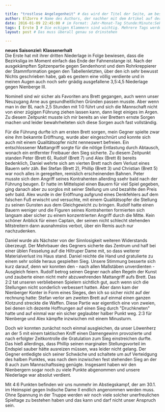```yaml
---

title: "trostlose Angelegenheit" # das wird der Titel der Seite, am besten in Anführungszeichen (z.B. wenn er Sonderzeichen enthält)
author: ElZorro # Name des Authors, der nachher mit dem Artikel auf der Seite angezeigt wird; das ist unabhängig vom github-Benutzernamen
date: 2016-01-09 22:45:00 # im Format: Jahr-Monat-Tag Stunde:Minute:Sekunde, die Uhrzeit ist optional
tags: [ Erste ] # Die eckigen Klammern sind wichtig. Mehrere Tags werden durch Kommas separiert
layout: post # Das muss überall genau so drinstehen

---
```

**neues Saisonziel: Klassenerhalt**  
Die Erste hat mit ihrer dritten Niederlage in Folge bewiesen, dass die Bezirksliga im Moment einfach das Ende der Fahnenstange ist. Nach der ausgekämpften Spitzenpartie gegen Sendenhorst und dem Rohrkreppierer der Stammformation gegen den Tabellenletzten, über den ich sehr bewusst Nichts geschrieben habe, gab es gestern eine völlig verdiente und in meinen Augen auch noch sehr gnädig ausgefallene 3,5:4,5 Niederlage gegen Nienberge III.
<!-- continue -->
Nominell sind wir sicher als Favoriten ans Brett gegangen, auch wenn unser Neuzugang Arne aus gesundheitlichen Gründen passen musste. Aber wenn man in der BL nach 2,5 Stunden mit 1:0 führt und sich die Mannschaft nicht von einer zügigen Führung ziehen lassen kann, dann liegt einiges im Argen. Zu diesem Zeitpunkt musste ich mir bereits an vier Brettern ernste Sorgen machen und leider bewahrheiteten sich diese Sorgen auch fast vollständig.

Für die Führung durfte ich am ersten Brett sorgen, mein Gegner spielte zwar eine ihm bekannte Eröffnung, wurde aber eingeschnürt und konnte sich auch mit einem Qualitätsopfer nicht nenneswert befreien. Ein entschlossener Mattangriff sorgte für die nötige Entlastung durch Abtausch, wonach ein entfernter Freibauer den Sieg sicherte. Zu diesem Zeitpunkt standen Peter (Brett 6), Rudolf (Brett 7) und Alex (Brett 8) bereits bedenklich, Daniel wehrte sich am vierten Brett nach dem Verlust eines Bauern sehr zäh. Bei Stefan (Brett 2), Phillip (Brett 3) und Christian (Brett 5) war noch alles in geregelten, remislich erscheinenden Bahnen. Peter musste sich dem Angriff seines Kontrahenten allerding ssehr bald nach der Führung beugen. Er hatte im Mittelspiel einen Bauern für viel Spiel gegeben, ging danach aber zu sorglos mit seiner Stellung um und bezahlte den Preis sehr bald. Alex wurde in der Eröffnung aufgrund eines Denkfehlers auf dem falschen Fuß erwischt und versuchte, mit einem Qualitätsopfer die Stellung zu seinen Gunsten aus dem Gleichgewicht zu bringen. Rudolf hatte einen Bauern weniger und die Figuren seines Kontrahenten formierten sich langsam aber sicher zu einem konzentrierten Angriff durch die Mitte. Kein schöner Anblick für einen Captain, der seinen nicht schlecht stehenden Mitstreitern dann ausnahmslos verbot, über ein Remis auch nur nachzudenken.  

  Daniel wurde als Nächster von der Sinnlosigkeit weiteren Widerstands überzeugt. Der Mehrbauer des Gegners sicherte das Zentrum und half bei einer üblen Fesselung auf die Hiltruper Dame mit, so dass weiterer Materialverlust ins Haus stand. Daniel reichte die Hand und gratulierte zu einem sehr solide heraus gespielten Sieg. Unsere Stimmung besserte sich kurz darauf, denn wir konnten den - nach allen Maßstäben unverdienten - Ausgleich feiern. Rudolf betrog seinen Gegner nach allen Regeln der Kunst und zauberte einen nicht mehr abzuwehrenden Mattangriff aufs Brett. Das 2:2 tat unseren verbliebenen Spielern sichtlich gut, auch wenn sich die Stellungen nicht sonderlich verbessert hatten. Aber dann kam der Nienberger Konter in Form eines Sieges, den ich so sicher nicht auf der rechnung hatte: Stefan verlor am zweiten Brett auf einmal einen ganzen Klotzund streckte die Waffen. Diese Partie war eigentlich eine von zweien, bei denen ich dezente Hoffnungen auf einen Sieg durch "Druchkneten" hatte und auf einmal war ein sicher geglaubter halber Punkt weg. 2:3 für Nienberge und Alex kämpfte inzwischen mit einem Minusturm.

  Doch wir konnten zunächst noch einmal ausgleichen, da unser Löwenherz an der 5 mit einem taktischen Kniff einen Damengewinn provozierte und nach erfolgter Zeitkontrolle die Gratulation zum Sieg einstreichen durfte. Das hieß allerdings, dass Phillip seinen marginalen Stellungsvorteil im Endspiel sauber hätte ausreizen müssen, was leider nicht gelang. Der Gegner entledigte sich seiner Schwäche und schaltete um auf Verteidgung des halben Punktes, was nach dem inzwischen fest stehenden Sieg an der 8 auch zum Mannschaftssieg genügte. Insgesamt haben wir den Nienbergern sogar noch zu viele Punkte abgenommen und unsere Niederlage war absolut verdient.
  
  Mit 4:6 Punkten befinden wir uns nunmehr im Abstiegskampf, der am 30.1. im Heimspiel gegen Indische Dame II endlich angenommen werden muss. Ohne Spannung in der Truppe werden wir noch viele solcher unerfreulichen Spieltage zu bestehen haben und das kann und darf nicht unser Anspruch sein. 
